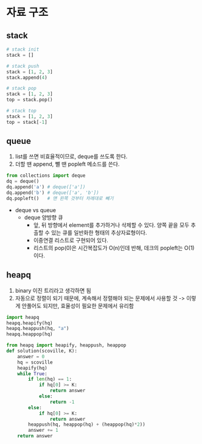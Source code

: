 # 자료 구조
## stack

```python
# stack init
stack = [] 

# stack push
stack = [1, 2, 3]
stack.append(4)

# stack pop
stack = [1, 2, 3]
top = stack.pop()

# stack top
stack = [1, 2, 3]
top = stack[-1]
```

## queue

1. list를 쓰면 비효율적이므로, deque를 쓰도록 한다.
2. 더할 땐 append, 뺄 땐 popleft 메소드를 쓴다.

```python
from collections import deque
dq = deque()
dq.append('a') # deque(['a'])
dq.append('b') # deque(['a', 'b'])
dq.popleft()   # 맨 왼쪽 것부터 차례대로 빼기
```


* deque vs queue
    * deque 양방향 큐
        * 앞, 뒤 방향에서 element를 추가하거나 삭제할 수 있다. 양쪽 끝을 모두 추출할 수 있는 큐를 일반화한 형태의 추상자료형이다.
        * 이중연결 리스트로 구현되어 있다.
        * 리스트의 pop(0)은 시간복잡도가 O(n)인데 반해, 데크의 popleft는 O(1)이다.

## heapq

1. binary 이진 트리라고 생각하면 됨
2. 자동으로 정렬이 되기 때문에, 계속해서 정렬해야 되는 문제에서 사용할 것 -> 이렇게 안풀어도 되지만, 효율성이 필요한 문제에서 유리함

```python
import heapq
heapq.heapify(hq)
heapq.heappush(hq, "a")
heapq.heappop(hq)

from heapq import heapify, heappush, heappop
def solution(scoville, K):
    answer = 0
    hq = scoville
    heapify(hq)
    while True: 
        if len(hq) == 1:
            if hq[0] >= K:
                return answer
            else:
                return -1    
        else:
            if hq[0] >= K:
                return answer
        heappush(hq, heappop(hq) + (heappop(hq)*2))
        answer += 1
    return answer


```